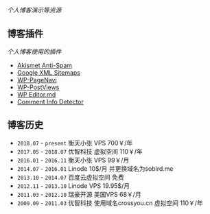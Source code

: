 *个人博客演示等资源*

## 博客插件
*个人博客使用的插件*

* [Akismet Anti-Spam](https://wordpress.org/plugins/akismet/)
* [Google XML Sitemaps](https://wordpress.org/plugins/google-sitemap-generator/)
* [WP-PageNavi](https://wordpress.org/plugins/wp-pagenavi/)
* [WP-PostViews](https://wordpress.org/plugins/wp-postviews/)
* [WP Editor.md](https://wordpress.org/plugins/wp-editormd/)
* [Comment Info Detector](https://wordpress.org/plugins/comment-info-detector/)

## 博客历史
* `2018.07` - `present` 衡天小张 VPS 700￥/年
* `2017.05` - `2018.07` 优智科技 虚拟空间 110￥/年
* `2016.01` - `2016.11` 衡天小张 VPS 99￥/月
* `2014.07` - `2016.01` Linode 10$/月 并更换域名为sobird.me
* `2013.10` - `2014.07` 百度云虚拟空间 免费
* `2012.11` - `2013.10` Linode VPS 19.95$/月
* `2011.03` - `2012.10` 瑞豪开源 美国VPS 68￥/月
* `2009.09` - `2011.03` 优智科技 使用域名crossyou.cn 虚拟空间 110￥/年
